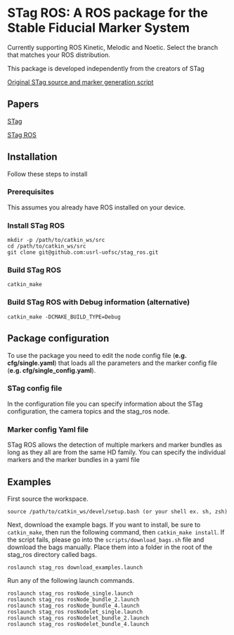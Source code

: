 # STag ROS: A ROS package for the Stable Fiducial Marker System

Currently supporting ROS Kinetic, Melodic and Noetic. Select the branch that matches your ROS distribution.

This package is developed independently from the creators of STag

[Original STag source and marker generation script](https://github.com/bbenligiray/stag)

## Papers
[STag](https://www.sciencedirect.com/science/article/abs/pii/S0262885619300903)

[STag ROS](https://ieeexplore.ieee.org/document/9213977)


## Installation
Follow these steps to install

### Prerequisites
This assumes you already have ROS installed on your device.

### Install STag ROS
```
mkdir -p /path/to/catkin_ws/src
cd /path/to/catkin_ws/src
git clone git@github.com:usrl-uofsc/stag_ros.git
```

### Build STag ROS
```
catkin_make
```

### Build STag ROS with Debug information (alternative)
```
catkin_make -DCMAKE_BUILD_TYPE=Debug
```

## Package configuration
To use the package you need to edit the node config file (**e.g. cfg/single.yaml**) that loads all the parameters and the marker config file (**e.g. cfg/single_config.yaml**).

### STag config file
In the configuration file you can specify information about the STag configuration, the camera topics and the stag_ros node.

### Marker config Yaml file
STag ROS allows the detection of multiple markers and marker bundles as long as they all are from the same HD family. You can specify the individual markers and the marker bundles in a yaml file

## Examples
First source the workspace.
```
source /path/to/catkin_ws/devel/setup.bash (or your shell ex. sh, zsh)
```

Next, download the example bags. If you want to install, be sure to `catkin_make`, then run the following command, then `catkin_make install`. If the script fails, please go into the `scripts/download_bags.sh` file and download the bags manually. Place them into a folder in the root of the stag_ros directory called bags.
```
roslaunch stag_ros download_examples.launch
```

Run any of the following launch commands.
```
roslaunch stag_ros rosNode_single.launch
roslaunch stag_ros rosNode_bundle_2.launch
roslaunch stag_ros rosNode_bundle_4.launch
roslaunch stag_ros rosNodelet_single.launch
roslaunch stag_ros rosNodelet_bundle_2.launch
roslaunch stag_ros rosNodelet_bundle_4.launch
```
